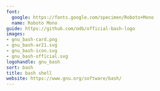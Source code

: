```yaml
---
font:
  google: https://fonts.google.com/specimen/Roboto+Mono
  name: Roboto Mono
guide: https://github.com/odb/official-bash-logo
images:
- gnu_bash-card.png
- gnu_bash-ar21.svg
- gnu_bash-icon.svg
- gnu_bash-official.svg
logohandle: gnu_bash
sort: bash
title: bash shell
website: https://www.gnu.org/software/bash/
---
```

